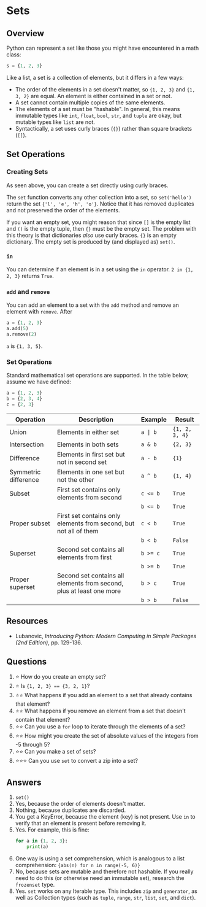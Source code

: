 # Sets
## Overview
Python can represent a set like those you might have encountered in a math class:
```python
s = {1, 2, 3}
```

Like a list, a set is a collection of elements, but it differs in a few ways:
- The order of the elements in a set doesn't matter, so `{1, 2, 3}` and `{1, 3, 2}` are equal. An element is either contained in a set or not.
- A set cannot contain multiple copies of the same elements.
- The elements of a set must be "hashable". In general, this means immutable types like `int`, `float`, `bool`, `str`, and `tuple` are okay, but mutable types like `list` are not.
- Syntactically, a set uses curly braces (`{}`) rather than square brackets (`[]`).

## Set Operations
### Creating Sets
As seen above, you can create a set directly using curly braces.

The `set` function converts any other collection into a set, so `set('hello')` return the set `{'l', 'e', 'h', 'o'}`. Notice that it has removed duplicates and not preserved the order of the elements.

If you want an empty set, you might reason that since `[]` is the empty list and `()` is the empty tuple, then `{}` must be the empty set. The problem with this theory is that dictionaries *also* use curly braces. `{}` is an empty dictionary. The empty set is produced by (and displayed as) `set()`.

### `in`
You can determine if an element is in a set using the `in` operator. `2 in {1, 2, 3}` returns `True`.

### `add` and `remove`
You can add an element to a set with the `add` method and remove an element with `remove`. After
```python
a = {1, 2, 3}
a.add(5)
a.remove(2)
```

`a` is `{1, 3, 5}`.

### Set Operations
Standard mathematical set operations are supported. In the table below, assume we have defined:
```python
a = {1, 2, 3}
b = {2, 3, 4}
c = {2, 3}
```

|Operation|Description|Example|Result|
|---|---|---|---|
|Union|Elements in either set|`a \| b`|`{1, 2, 3, 4}`|
|Intersection|Elements in both sets|`a & b`|`{2, 3}`|
|Difference|Elements in first set but not in second set|`a - b`|`{1}`|
|Symmetric difference|Elements in one set but not the other|`a ^ b`|`{1, 4}`|
|Subset|First set contains only elements from second|`c <= b`|`True`|
| | |`b <= b`|`True`|
|Proper subset|First set contains only elements from second, but not all of them|`c < b`|`True`|
| | |`b < b`|`False`|
|Superset|Second set contains all elements from first|`b >= c`|`True`|
| | |`b >= b`|`True`|
|Proper superset|Second set contains all elements from second, plus at least one more|`b > c`|`True`|
| | |`b > b`|`False`|

## Resources
- Lubanovic, *Introducing Python: Modern Computing in Simple Packages (2nd Edition)*, pp. 129-136.

## Questions
1. :star: How do you create an empty set?
1. :star: Is `{1, 2, 3} == {3, 2, 1}`?
1. :star::star: What happens if you add an element to a set that already contains that element?
1. :star::star: What happens if you remove an element from a set that doesn't contain that element?
1. :star::star: Can you use a `for` loop to iterate through the elements of a set?
1. :star::star: How might you create the set of absolute values of the integers from -5 through 5?
1. :star::star: Can you make a set of sets?
1. :star::star::star: Can you use `set` to convert a zip into a set?

## Answers
1. `set()`
1. Yes, because the order of elements doesn't matter.
1. Nothing, because duplicates are discarded.
1. You get a KeyError, because the element (key) is not present. Use `in` to verify that an element is present before removing it.
1. Yes. For example, this is fine:
   ```python
   for a in {1, 2, 3}:
       print(a)
   ```
1. One way is using a set comprehension, which is analogous to a list comprehension: `{abs(n) for n in range(-5, 6)}`
1. No, because sets are mutable and therefore not hashable. If you really need to do this (or otherwise need an immutable set), research the `frozenset` type.
1. Yes. `set` works on any Iterable type. This includes `zip` and `generator`, as well as Collection types (such as `tuple`, `range`, `str`, `list`, `set`, and `dict`).
